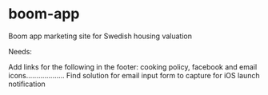 # boom-app
Boom app marketing site for Swedish housing valuation

Needs:

Add links for the following in the footer: cooking policy, facebook and email icons................... Find solution for email input form to capture for iOS launch notification
